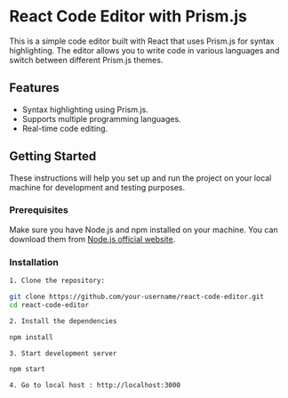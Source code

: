 # React Code Editor with Prism.js

This is a simple code editor built with React that uses Prism.js for syntax highlighting. The editor allows you to write code in various languages and switch between different Prism.js themes.

## Features

- Syntax highlighting using Prism.js.
- Supports multiple programming languages.
- Real-time code editing.

## Getting Started

These instructions will help you set up and run the project on your local machine for development and testing purposes.

### Prerequisites

Make sure you have Node.js and npm installed on your machine. You can download them from [Node.js official website](https://nodejs.org/).

### Installation
```bash
1. Clone the repository:

git clone https://github.com/your-username/react-code-editor.git
cd react-code-editor

2. Install the dependencies

npm install

3. Start development server

npm start

4. Go to local host : http://localhost:3000
